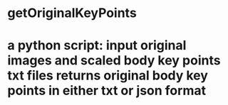 # getOriginalKeyPoints
# a python script: input  original images and scaled body key points txt files returns original body key points in either txt or json format

